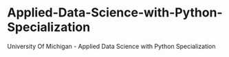 # Applied-Data-Science-with-Python-Specialization
University Of Michigan - Applied Data Science with Python Specialization

